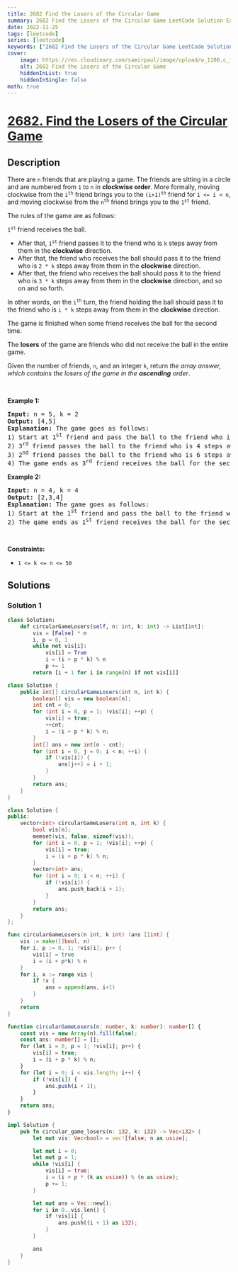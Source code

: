 ```yaml
---
title: 2682 Find the Losers of the Circular Game
summary: 2682 Find the Losers of the Circular Game LeetCode Solution Explained
date: 2022-11-25
tags: [leetcode]
series: [leetcode]
keywords: ["2682 Find the Losers of the Circular Game LeetCode Solution Explained in all languages", "2682 Find the Losers of the Circular Game", "LeetCode", "leetcode solution in Python3 C++ Java Go PHP Ruby Swift TypeScript Rust C# JavaScript C", "GeeksforGeeks", "InterviewBit", "Coding Ninjas", "HackerRank", "HackerEarth", "CodeChef", "TopCoder", "AlgoExpert", "freeCodeCamp", "Codeforces", "GitHub", "AtCoder", "Samir Paul"]
cover:
    image: https://res.cloudinary.com/samirpaul/image/upload/w_1100,c_fit,co_rgb:FFFFFF,l_text:Arial_75_bold:2682 Find the Losers of the Circular Game - Solution Explained/problem-solving.webp
    alt: 2682 Find the Losers of the Circular Game
    hiddenInList: true
    hiddenInSingle: false
math: true
---
```



# [2682. Find the Losers of the Circular Game](https://leetcode.com/problems/find-the-losers-of-the-circular-game)


## Description

<p>There are <code>n</code> friends that are playing a game. The friends are sitting in a circle and are numbered from <code>1</code> to <code>n</code> in <strong>clockwise order</strong>. More formally, moving clockwise from the <code>i<sup>th</sup></code> friend brings you to the <code>(i+1)<sup>th</sup></code> friend for <code>1 &lt;= i &lt; n</code>, and moving clockwise from the <code>n<sup>th</sup></code> friend brings you to the <code>1<sup>st</sup></code> friend.</p>

<p>The rules of the game are as follows:</p>

<p><code>1<sup>st</sup></code> friend receives the ball.</p>

<ul>
	<li>After that, <code>1<sup>st</sup></code> friend passes it to the friend who is <code>k</code> steps away from them in the <strong>clockwise</strong> direction.</li>
	<li>After that, the friend who receives the ball should pass it to the friend who is <code>2 * k</code> steps away from them in the <strong>clockwise</strong> direction.</li>
	<li>After that, the friend who receives the ball should pass it to the friend who is <code>3 * k</code> steps away from them in the <strong>clockwise</strong> direction, and so on and so forth.</li>
</ul>

<p>In other words, on the <code>i<sup>th</sup></code> turn, the friend holding the ball should pass it to the friend who is <code>i * k</code> steps away from them in the <strong>clockwise</strong> direction.</p>

<p>The game is finished when some friend receives the ball for the second time.</p>

<p>The <strong>losers</strong> of the game are friends who did not receive the ball in the entire game.</p>

<p>Given the number of friends, <code>n</code>, and an integer <code>k</code>, return <em>the array answer, which contains the losers of the game in the <strong>ascending</strong> order</em>.</p>

<p>&nbsp;</p>
<p><strong class="example">Example 1:</strong></p>

<pre>
<strong>Input:</strong> n = 5, k = 2
<strong>Output:</strong> [4,5]
<strong>Explanation:</strong> The game goes as follows:
1) Start at 1<sup>st</sup>&nbsp;friend and pass the ball to the friend who is 2 steps away from them - 3<sup>rd</sup>&nbsp;friend.
2) 3<sup>rd</sup>&nbsp;friend passes the ball to the friend who is 4 steps away from them - 2<sup>nd</sup>&nbsp;friend.
3) 2<sup>nd</sup>&nbsp;friend passes the ball to the friend who is 6 steps away from them  - 3<sup>rd</sup>&nbsp;friend.
4) The game ends as 3<sup>rd</sup>&nbsp;friend receives the ball for the second time.
</pre>

<p><strong class="example">Example 2:</strong></p>

<pre>
<strong>Input:</strong> n = 4, k = 4
<strong>Output:</strong> [2,3,4]
<strong>Explanation:</strong> The game goes as follows:
1) Start at the 1<sup>st</sup>&nbsp;friend and pass the ball to the friend who is 4 steps away from them - 1<sup>st</sup>&nbsp;friend.
2) The game ends as 1<sup>st</sup>&nbsp;friend receives the ball for the second time.
</pre>

<p>&nbsp;</p>
<p><strong>Constraints:</strong></p>

<ul>
	<li><code>1 &lt;= k &lt;= n &lt;= 50</code></li>
</ul>

## Solutions

### Solution 1

<!-- tabs:start -->

```python
class Solution:
    def circularGameLosers(self, n: int, k: int) -> List[int]:
        vis = [False] * n
        i, p = 0, 1
        while not vis[i]:
            vis[i] = True
            i = (i + p * k) % n
            p += 1
        return [i + 1 for i in range(n) if not vis[i]]
```

```java
class Solution {
    public int[] circularGameLosers(int n, int k) {
        boolean[] vis = new boolean[n];
        int cnt = 0;
        for (int i = 0, p = 1; !vis[i]; ++p) {
            vis[i] = true;
            ++cnt;
            i = (i + p * k) % n;
        }
        int[] ans = new int[n - cnt];
        for (int i = 0, j = 0; i < n; ++i) {
            if (!vis[i]) {
                ans[j++] = i + 1;
            }
        }
        return ans;
    }
}
```

```cpp
class Solution {
public:
    vector<int> circularGameLosers(int n, int k) {
        bool vis[n];
        memset(vis, false, sizeof(vis));
        for (int i = 0, p = 1; !vis[i]; ++p) {
            vis[i] = true;
            i = (i + p * k) % n;
        }
        vector<int> ans;
        for (int i = 0; i < n; ++i) {
            if (!vis[i]) {
                ans.push_back(i + 1);
            }
        }
        return ans;
    }
};
```

```go
func circularGameLosers(n int, k int) (ans []int) {
	vis := make([]bool, n)
	for i, p := 0, 1; !vis[i]; p++ {
		vis[i] = true
		i = (i + p*k) % n
	}
	for i, x := range vis {
		if !x {
			ans = append(ans, i+1)
		}
	}
	return
}
```

```ts
function circularGameLosers(n: number, k: number): number[] {
    const vis = new Array(n).fill(false);
    const ans: number[] = [];
    for (let i = 0, p = 1; !vis[i]; p++) {
        vis[i] = true;
        i = (i + p * k) % n;
    }
    for (let i = 0; i < vis.length; i++) {
        if (!vis[i]) {
            ans.push(i + 1);
        }
    }
    return ans;
}
```

```rust
impl Solution {
    pub fn circular_game_losers(n: i32, k: i32) -> Vec<i32> {
        let mut vis: Vec<bool> = vec![false; n as usize];

        let mut i = 0;
        let mut p = 1;
        while !vis[i] {
            vis[i] = true;
            i = (i + p * (k as usize)) % (n as usize);
            p += 1;
        }

        let mut ans = Vec::new();
        for i in 0..vis.len() {
            if !vis[i] {
                ans.push((i + 1) as i32);
            }
        }

        ans
    }
}
```

<!-- tabs:end -->

<!-- end -->
